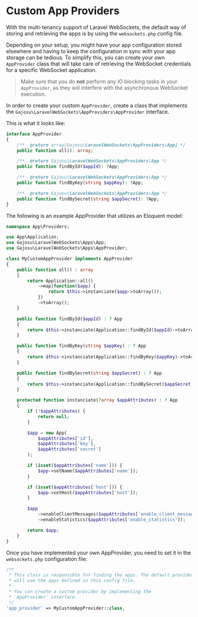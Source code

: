 # Custom App Providers

With the multi-tenancy support of Laravel WebSockets, the default way of storing and retrieving the apps is by using the `websockets.php` config file.

Depending on your setup, you might have your app configuration stored elsewhere and having to keep the configuration in sync with your app storage can be tedious. To simplify this, you can create your own `AppProvider` class that will take care of retrieving the WebSocket credentials for a specific WebSocket application.

> Make sure that you do **not** perform any IO blocking tasks in your `AppProvider`, as they will interfere with the asynchronous WebSocket execution.

In order to create your custom `AppProvider`, create a class that implements the `Gajosu\LaravelWebSockets\AppProviders\AppProvider` interface.

This is what it looks like:

```php
interface AppProvider
{
    /**  @return array[Gajosu\LaravelWebSockets\AppProviders\App] */
    public function all(): array;

    /**  @return Gajosu\LaravelWebSockets\AppProviders\App */
    public function findById($appId): ?App;

    /**  @return Gajosu\LaravelWebSockets\AppProviders\App */
    public function findByKey(string $appKey): ?App;

    /**  @return Gajosu\LaravelWebSockets\AppProviders\App */
    public function findBySecret(string $appSecret): ?App;
}
```

The following is an example AppProvider that utilizes an Eloquent model:
```php
namespace App\Providers;

use App\Application;
use Gajosu\LaravelWebSockets\Apps\App;
use Gajosu\LaravelWebSockets\Apps\AppProvider;

class MyCustomAppProvider implements AppProvider
{
    public function all() : array
    {
        return Application::all()
            ->map(function($app) {
                return $this->instanciate($app->toArray());
            })
            ->toArray();
    }

    public function findById($appId) : ? App
    {
        return $this->instanciate(Application::findById($appId)->toArray());
    }

    public function findByKey(string $appKey) : ? App
    {
        return $this->instanciate(Application::findByKey($appKey)->toArray());
    }

    public function findBySecret(string $appSecret) : ? App
    {
        return $this->instanciate(Application::findBySecret($appSecret)->toArray());
    }

    protected function instanciate(?array $appAttributes) : ? App
    {
        if (!$appAttributes) {
            return null;
        }

        $app = new App(
            $appAttributes['id'],
            $appAttributes['key'],
            $appAttributes['secret']
        );

        if (isset($appAttributes['name'])) {
            $app->setName($appAttributes['name']);
        }

        if (isset($appAttributes['host'])) {
            $app->setHost($appAttributes['host']);
        }

        $app
            ->enableClientMessages($appAttributes['enable_client_messages'])
            ->enableStatistics($appAttributes['enable_statistics']);

        return $app;
    }
}
```

Once you have implemented your own AppProvider, you need to set it in the `websockets.php` configuration file:

```php	
/**
 * This class is responsible for finding the apps. The default provider
 * will use the apps defined in this config file.
 *
 * You can create a custom provider by implementing the
 * `AppProvider` interface.
 */
'app_provider' => MyCustomAppProvider::class,
```
